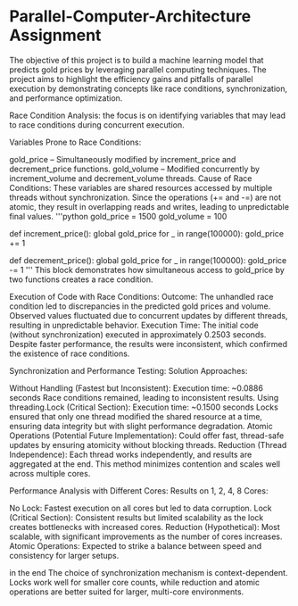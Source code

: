 # Parallel-Computer-Architecture Assignment 

The objective of this project is to build a machine learning model that predicts gold prices by leveraging parallel computing techniques. The project aims to highlight the efficiency gains and pitfalls of parallel execution by demonstrating concepts like race conditions, synchronization, and performance optimization.

Race Condition Analysis: the focus is on identifying variables that may lead to race conditions during concurrent execution.

Variables Prone to Race Conditions:

gold_price – Simultaneously modified by increment_price and decrement_price functions.
gold_volume – Modified concurrently by increment_volume and decrement_volume threads.
Cause of Race Conditions:
These variables are shared resources accessed by multiple threads without synchronization. Since the operations (+= and -=) are not atomic, they result in overlapping reads and writes, leading to unpredictable final values.
'''python
gold_price = 1500
gold_volume = 100

def increment_price():
    global gold_price
    for _ in range(100000):
        gold_price += 1

def decrement_price():
    global gold_price
    for _ in range(100000):
       gold_price -= 1 
'''
This block demonstrates how simultaneous access to gold_price by two functions creates a race condition.


Execution of Code with Race Conditions:
Outcome:
The unhandled race condition led to discrepancies in the predicted gold prices and volume. Observed values fluctuated due to concurrent updates by different threads, resulting in unpredictable behavior.
Execution Time:
The initial code (without synchronization) executed in approximately 0.2503 seconds. Despite faster performance, the results were inconsistent, which confirmed the existence of race conditions.

Synchronization and Performance Testing:
Solution Approaches:

Without Handling (Fastest but Inconsistent):
Execution time: ~0.0886 seconds
Race conditions remained, leading to inconsistent results.
Using threading.Lock (Critical Section):
Execution time: ~0.1500 seconds
Locks ensured that only one thread modified the shared resource at a time, ensuring data integrity but with slight performance degradation.
Atomic Operations (Potential Future Implementation):
Could offer fast, thread-safe updates by ensuring atomicity without blocking threads.
Reduction (Thread Independence):
Each thread works independently, and results are aggregated at the end. This method minimizes contention and scales well across multiple cores.

Performance Analysis with Different Cores:
Results on 1, 2, 4, 8 Cores:

No Lock: Fastest execution on all cores but led to data corruption.
Lock (Critical Section): Consistent results but limited scalability as the lock creates bottlenecks with increased cores.
Reduction (Hypothetical): Most scalable, with significant improvements as the number of cores increases.
Atomic Operations: Expected to strike a balance between speed and consistency for larger setups.

in the end The choice of synchronization mechanism is context-dependent. Locks work well for smaller core counts, while reduction and atomic operations are better suited for larger, multi-core environments.
